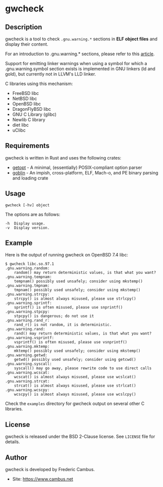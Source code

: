 # gwcheck

## Description

gwcheck is a tool to check `.gnu.warning.*` sections in **ELF object
files** and display their content.

For an introduction to .gnu.warning.* sections, please refer to this
[article][1].

Support for emitting linker warnings when using a symbol for which a
.gnu.warning.symbol section exists is implemented in GNU linkers (ld
and gold), but currently not in LLVM's LLD linker.

C libraries using this mechanism:

- FreeBSD libc
- NetBSD libc
- OpenBSD libc
- DragonFlyBSD libc
- GNU C Library (glibc)
- Newlib C library
- diet libc
- uClibc

## Requirements

gwcheck is written in Rust and uses the following crates:

- [getopt][2] - A minimal, (essentially) POSIX-compliant option parser
- [goblin][3] - An impish, cross-platform, ELF, Mach-o, and PE binary parsing and loading crate

## Usage

	gwcheck [-hv] object

The options are as follows:

	-h	Display usage.
	-v	Display version.

## Example

Here is the output of running gwcheck on OpenBSD 7.4 libc:

	$ gwcheck libc.so.97.1
	.gnu.warning.random:
		random() may return deterministic values, is that what you want?
	.gnu.warning.tempnam:
		tempnam() possibly used unsafely; consider using mkstemp()
	.gnu.warning.tmpnam:
		tmpnam() possibly used unsafely; consider using mkstemp()
	.gnu.warning.strcpy:
		strcpy() is almost always misused, please use strlcpy()
	.gnu.warning.sprintf:
		sprintf() is often misused, please use snprintf()
	.gnu.warning.stpcpy:
		stpcpy() is dangerous; do not use it
	.gnu.warning.rand_r:
		rand_r() is not random, it is deterministic.
	.gnu.warning.rand:
		rand() may return deterministic values, is that what you want?
	.gnu.warning.vsprintf:
		vsprintf() is often misused, please use vsnprintf()
	.gnu.warning.mktemp:
		mktemp() possibly used unsafely; consider using mkstemp()
	.gnu.warning.getwd:
		getwd() possibly used unsafely; consider using getcwd()
	.gnu.warning.syscall:
		syscall() may go away, please rewrite code to use direct calls
	.gnu.warning.wcscat:
		wcscat() is almost always misused, please use wcslcat()
	.gnu.warning.strcat:
		strcat() is almost always misused, please use strlcat()
	.gnu.warning.wcscpy:
		wcscpy() is almost always misused, please use wcslcpy()

Check the `examples` directory for gwcheck output on several other C
libraries.

## License

gwcheck is released under the BSD 2-Clause license. See `LICENSE` file for
details.

## Author

gwcheck is developed by Frederic Cambus.

- Site: https://www.cambus.net

[1]: https://ninjalj.blogspot.com/2011/11/your-own-linker-warnings-using-gnu.html
[2]: https://crates.io/crates/getopt
[3]: https://crates.io/crates/goblin
